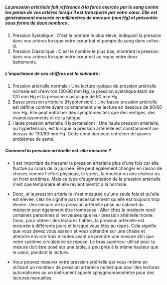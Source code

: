 ##### La pression artérielle fait référence à la force exercée par le sang contre les parois de vos artères lorsqu'il est transporté par votre cœur. Elle est généralement mesurée en millimètres de mercure (mm Hg) et présentée sous forme de deux nombres :

1. Pression Systolique : C'est le nombre le plus élevé, indiquant la pression dans vos artères lorsque votre cœur bat et pompe du sang dans celles-ci.
2. Pression Diastolique : C'est le nombre le plus bas, montrant la pression dans vos artères lorsque votre cœur est au repos entre deux battements.

##### L'importance de ces chiffres est la suivante :

1. Pression artérielle normale : Une lecture typique de pression artérielle normale est d'environ 120/80 mm Hg, la pression systolique étant de 120 mm Hg et la pression diastolique de 80 mm Hg.
2. Basse pression artérielle (Hypotension) : Une basse pression artérielle est définie comme ayant constamment une lecture en dessous de 90/60 mm Hg. Elle peut entraîner des symptômes tels que des vertiges, des évanouissements et de la fatigue.
3. Haute pression artérielle (Hypertension) : Une haute pression artérielle, ou hypertension, est lorsque la pression artérielle est constamment au-dessus de 130/80 mm Hg. Cette condition peut entraîner de graves problèmes de santé.

##### Comment la pression artérielle est-elle mesurée ?

* Il est important de mesurer la pression artérielle plus d'une fois car elle fluctue au cours de la journée.
Elle peut également changer en raison de choses comme l'effort physique, le stress, la douleur ou une chaleur ou un froid extrêmes. Mais ce type d'augmentation de la pression artérielle n'est que temporaire et elle revient bientôt à la normale.

* Donc, si la pression artérielle n'est mesurée qu'une seule fois et qu'elle est élevée, cela ne signifie pas nécessairement qu'elle est toujours trop élevée.
Une mesure de la pression artérielle prise au cabinet du médecin peut également être trompeuse : Aller chez le médecin rend certaines personnes si nerveuses que leur pression artérielle monte.
Donc, pour obtenir des lectures fiables, la pression artérielle est mesurée à différents jours et lorsque vous êtes au repos.
Cela signifie que vous devez vous asseoir et vous détendre sur une chaise et attendre environ trois minutes avant de prendre une mesure afin que votre système circulatoire se repose. Le bras supérieur utilisé pour la mesure doit être posé sur une table, à peu près à la même hauteur que le cœur, pendant la lecture.

* Vous pouvez mesurer votre pression artérielle par vous-même en utilisant un moniteur de pression artérielle numérique pour des lectures automatisées ou un instrument appelé sphygmomanomètre pour des lectures manuelles.